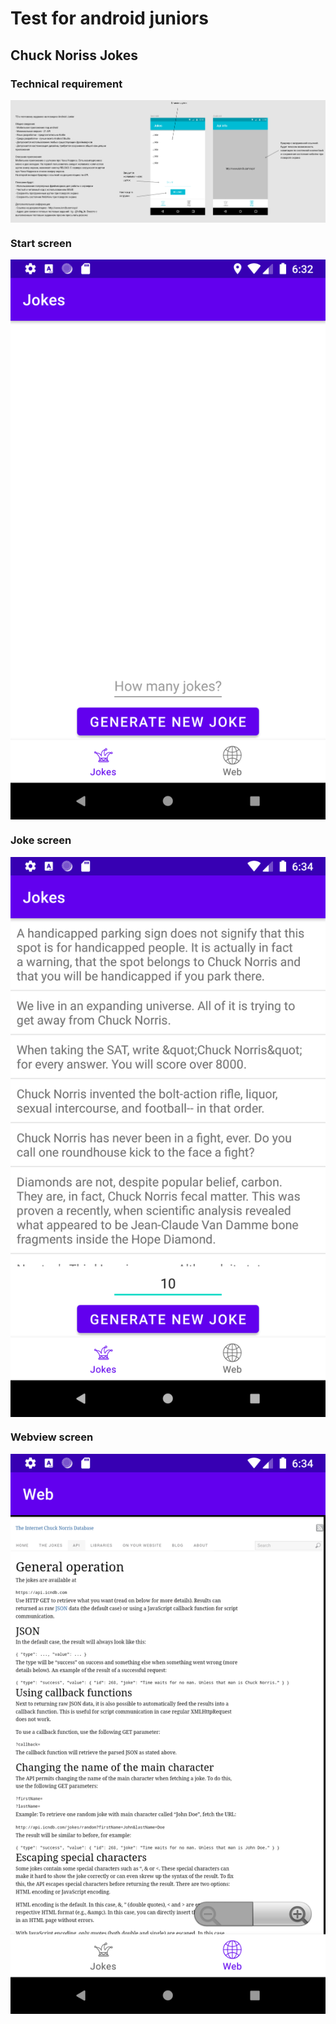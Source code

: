 # Test for android juniors

## Chuck Noriss Jokes

### Technical requirement
<img src="https://github.com/LeonidVolohov/ChuckNorrisJokes/blob/develop/Screenshots/task.png" align="center"
    title="Technical requirement">

### Start screen
<img src="https://github.com/LeonidVolohov/ChuckNorrisJokes/blob/develop/Screenshots/main_screen.png" align="center"
    title="Main screen">

### Joke screen
<img src="https://github.com/LeonidVolohov/ChuckNorrisJokes/blob/develop/Screenshots/jokes_screen.png" align="center"
    title="Jokes screen">

### Webview screen
<img src="https://github.com/LeonidVolohov/ChuckNorrisJokes/blob/develop/Screenshots/web_screen.png" align="center"
    title="Web screen">

